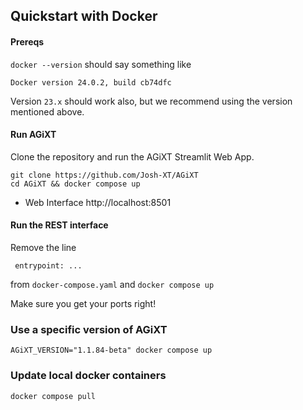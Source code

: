 ## Quickstart with Docker

#### Prereqs
`docker --version` should say something like

`Docker version 24.0.2, build cb74dfc`

Version `23.x` should work also, but we recommend using the version mentioned above.

#### Run AGiXT

Clone the repository and run the AGiXT Streamlit Web App.
```
git clone https://github.com/Josh-XT/AGiXT
cd AGiXT && docker compose up
```
- Web Interface http://localhost:8501

#### Run the REST interface
Remove the line 

` entrypoint: ...`

from `docker-compose.yaml` and `docker compose up`

Make sure you get your ports right!

### Use a specific version of AGiXT
```
AGiXT_VERSION="1.1.84-beta" docker compose up
```

### Update local docker containers

```
docker compose pull
```
